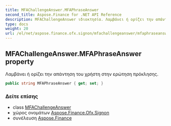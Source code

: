 ```yaml
---
title: MFAChallengeAnswer.MFAPhraseAnswer
second_title: Aspose.Finance for .NET API Reference
description: MFAChallengeAnswer ιδιοκτησία. Λαμβάνει ή ορίζει την απάντηση του χρήστη στην ερώτηση πρόκλησης.
type: docs
weight: 20
url: /el/net/aspose.finance.ofx.signon/mfachallengeanswer/mfaphraseanswer/
---
```

## MFAChallengeAnswer.MFAPhraseAnswer property

Λαμβάνει ή ορίζει την απάντηση του χρήστη στην ερώτηση πρόκλησης.

```csharp
public string MFAPhraseAnswer { get; set; }
```

### Δείτε επίσης

* class [MFAChallengeAnswer](../)
* χώρος ονομάτων [Aspose.Finance.Ofx.Signon](../../mfachallengeanswer/)
* συνέλευση [Aspose.Finance](../../../)


